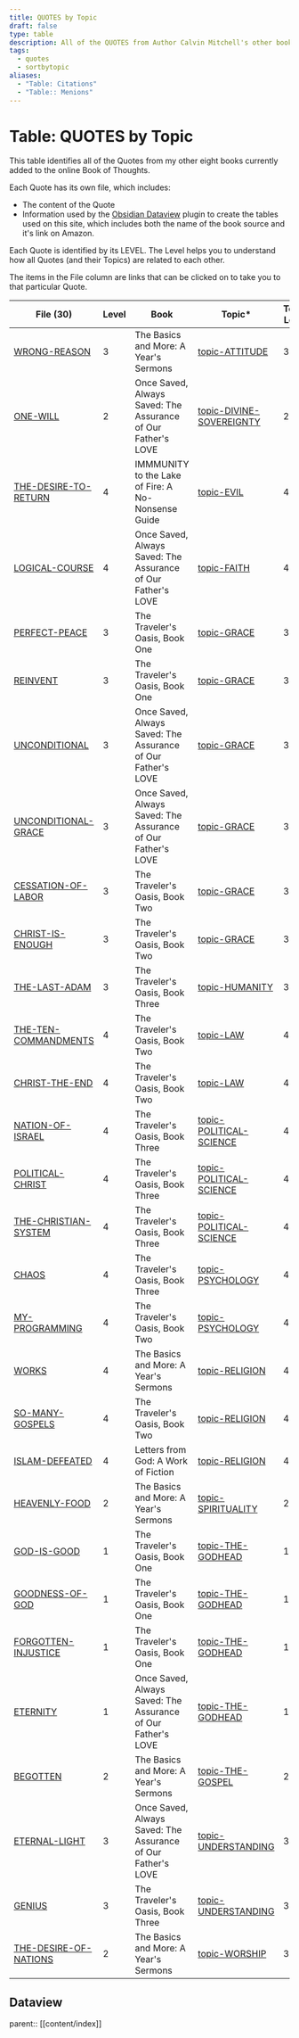 ```yaml
---
title: QUOTES by Topic
draft: false
type: table
description: All of the QUOTES from Author Calvin Mitchell's other books, sorted by Topic.
tags:
  - quotes
  - sortbytopic
aliases:
  - "Table: Citations"
  - "Table:: Menions"
---
```

# Table: QUOTES by Topic
This table identifies all of the Quotes from my other eight books currently added to the online Book of Thoughts.

Each Quote has its own file, which includes:
- The content of the Quote
- Information used by the [Obsidian Dataview](https://blacksmithgu.github.io/obsidian-dataview/) plugin to create the tables used on this site, which includes both the name of the book source and it's link on Amazon.

Each Quote is identified by its LEVEL. The Level helps you to understand how all Quotes (and their Topics) are related to each other.

The items in the File column are links that can be clicked on to take you to that particular Quote.

|File (30)|Level|Book|Topic*|Topic Level|
|---|---|---|---|---|
|[WRONG-REASON](/QUOTES/bom/WRONG-REASON.md)|3|The Basics and More: A Year's Sermons|[topic-ATTITUDE](/TOPICS/topic-ATTITUDE.md)|3|
|[ONE-WILL](/QUOTES/osas/ONE-WILL.md)|2|Once Saved, Always Saved: The Assurance of Our Father's LOVE|[topic-DIVINE-SOVEREIGNTY](/TOPICS/topic-DIVINE-SOVEREIGNTY.md)|2|
|[THE-DESIRE-TO-RETURN](/QUOTES/imm/THE-DESIRE-TO-RETURN.md)|4|IMMMUNITY to the Lake of Fire: A No-Nonsense Guide|[topic-EVIL](/TOPICS/topic-EVIL.md)|4|
|[LOGICAL-COURSE](/QUOTES/osas/LOGICAL-COURSE.md)|4|Once Saved, Always Saved: The Assurance of Our Father's LOVE|[topic-FAITH](/TOPICS/topic-FAITH.md)|4|
|[PERFECT-PEACE](/QUOTES/to1/PERFECT-PEACE.md)|3|The Traveler's Oasis, Book One|[topic-GRACE](/TOPICS/topic-GRACE.md)|3|
|[REINVENT](/QUOTES/to1/REINVENT.md)|3|The Traveler's Oasis, Book One|[topic-GRACE](/TOPICS/topic-GRACE.md)|3|
|[UNCONDITIONAL](/QUOTES/osas/UNCONDITIONAL.md)|3|Once Saved, Always Saved: The Assurance of Our Father's LOVE|[topic-GRACE](/TOPICS/topic-GRACE.md)|3|
|[UNCONDITIONAL-GRACE](/QUOTES/osas/UNCONDITIONAL-GRACE.md)|3|Once Saved, Always Saved: The Assurance of Our Father's LOVE|[topic-GRACE](/TOPICS/topic-GRACE.md)|3|
|[CESSATION-OF-LABOR](/QUOTES/to2/CESSATION-OF-LABOR.md)|3|The Traveler's Oasis, Book Two|[topic-GRACE](/TOPICS/topic-GRACE.md)|3|
|[CHRIST-IS-ENOUGH](/QUOTES/to2/CHRIST-IS-ENOUGH.md)|3|The Traveler's Oasis, Book Two|[topic-GRACE](/TOPICS/topic-GRACE.md)|3|
|[THE-LAST-ADAM](/QUOTES/to3/THE-LAST-ADAM.md)|3|The Traveler's Oasis, Book Three|[topic-HUMANITY](/TOPICS/topic-HUMANITY.md)|3|
|[THE-TEN-COMMANDMENTS](/QUOTES/to2/THE-TEN-COMMANDMENTS.md)|4|The Traveler's Oasis, Book Two|[topic-LAW](/TOPICS/topic-LAW.md)|4|
|[CHRIST-THE-END](/QUOTES/to2/CHRIST-THE-END.md)|4|The Traveler's Oasis, Book Two|[topic-LAW](/TOPICS/topic-LAW.md)|4|
|[NATION-OF-ISRAEL](/QUOTES/to3/NATION-OF-ISRAEL.md)|4|The Traveler's Oasis, Book Three|[topic-POLITICAL-SCIENCE](/TOPICS/topic-POLITICAL-SCIENCE.md)|4|
|[POLITICAL-CHRIST](/QUOTES/to3/POLITICAL-CHRIST.md)|4|The Traveler's Oasis, Book Three|[topic-POLITICAL-SCIENCE](/TOPICS/topic-POLITICAL-SCIENCE.md)|4|
|[THE-CHRISTIAN-SYSTEM](/QUOTES/to3/THE-CHRISTIAN-SYSTEM.md)|4|The Traveler's Oasis, Book Three|[topic-POLITICAL-SCIENCE](/TOPICS/topic-POLITICAL-SCIENCE.md)|4|
|[CHAOS](/QUOTES/to3/CHAOS.md)|4|The Traveler's Oasis, Book Three|[topic-PSYCHOLOGY](/TOPICS/topic-PSYCHOLOGY.md)|4|
|[MY-PROGRAMMING](/QUOTES/to2/MY-PROGRAMMING.md)|4|The Traveler's Oasis, Book Two|[topic-PSYCHOLOGY](/TOPICS/topic-PSYCHOLOGY.md)|4|
|[WORKS](/QUOTES/bom/WORKS.md)|4|The Basics and More: A Year's Sermons|[topic-RELIGION](/TOPICS/topic-RELIGION.md)|4|
|[SO-MANY-GOSPELS](/QUOTES/to2/SO-MANY-GOSPELS.md)|4|The Traveler's Oasis, Book Two|[topic-RELIGION](/TOPICS/topic-RELIGION.md)|4|
|[ISLAM-DEFEATED](/QUOTES/lfg/ISLAM-DEFEATED.md)|4|Letters from God: A Work of Fiction|[topic-RELIGION](/TOPICS/topic-RELIGION.md)|4|
|[HEAVENLY-FOOD](/QUOTES/bom/HEAVENLY-FOOD.md)|2|The Basics and More: A Year's Sermons|[topic-SPIRITUALITY](/TOPICS/topic-SPIRITUALITY.md)|2|
|[GOD-IS-GOOD](/QUOTES/to1/GOD-IS-GOOD.md)|1|The Traveler's Oasis, Book One|[topic-THE-GODHEAD](/TOPICS/topic-THE-GODHEAD.md)|1|
|[GOODNESS-OF-GOD](/QUOTES/to1/GOODNESS-OF-GOD.md)|1|The Traveler's Oasis, Book One|[topic-THE-GODHEAD](/TOPICS/topic-THE-GODHEAD.md)|1|
|[FORGOTTEN-INJUSTICE](/QUOTES/to1/FORGOTTEN-INJUSTICE.md)|1|The Traveler's Oasis, Book One|[topic-THE-GODHEAD](/TOPICS/topic-THE-GODHEAD.md)|1|
|[ETERNITY](/QUOTES/osas/ETERNITY.md)|1|Once Saved, Always Saved: The Assurance of Our Father's LOVE|[topic-THE-GODHEAD](/TOPICS/topic-THE-GODHEAD.md)|1|
|[BEGOTTEN](/QUOTES/bom/BEGOTTEN.md)|2|The Basics and More: A Year's Sermons|[topic-THE-GOSPEL](/TOPICS/topic-THE-GOSPEL.md)|2|
|[ETERNAL-LIGHT](/QUOTES/osas/ETERNAL-LIGHT.md)|3|Once Saved, Always Saved: The Assurance of Our Father's LOVE|[topic-UNDERSTANDING](/TOPICS/topic-UNDERSTANDING.md)|3|
|[GENIUS](/QUOTES/to3/GENIUS.md)|3|The Traveler's Oasis, Book Three|[topic-UNDERSTANDING](/TOPICS/topic-UNDERSTANDING.md)|3|
|[THE-DESIRE-OF-NATIONS](/QUOTES/bom/THE-DESIRE-OF-NATIONS.md)|2|The Basics and More: A Year's Sermons|[topic-WORSHIP](/TOPICS/topic-WORSHIP.md)|3|

## Dataview
parent:: [[content/index]]
